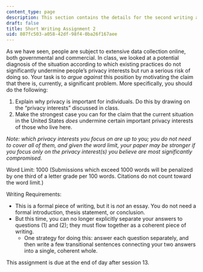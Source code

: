 ```yaml
---
content_type: page
description: This section contains the details for the second writing assignment.
draft: false
title: Short Writing Assignment 2
uid: 807fc503-a058-42df-98f4-0ba26f167aee
---
```

As we have seen, people are subject to extensive data collection online, both governmental and commercial. In class, we looked at a potential diagnosis of the situation according to which existing practices do not significantly undermine people’s privacy interests but run a serious risk of doing so. Your task is to *argue against* this position by motivating the claim that there is, currently, a significant problem. More specifically, you should do the following:

1. Explain why privacy is important for individuals. Do this by drawing on the “privacy interests” discussed in class.
2. Make the strongest case you can for the claim that the current situation in the United States *does* undermine certain important privacy interests of those who live here.

*Note: which privacy interests you focus on are up to you; you do not need to cover all of them, and given the word limit, your paper may be stronger if you focus only on the privacy interest(s) you believe are most significantly compromised.*

Word Limit: 1000 (Submissions which exceed 1000 words will be penalized by one third of a letter grade per 100 words. Citations do not count toward the word limit.)

Writing Requirements:

- This is a formal piece of writing, but it is *not* an essay. You do not need a formal introduction, thesis statement, or conclusion.
- But this time, you can no longer explicitly separate your answers to questions (1) and (2); they must flow together as a coherent piece of writing.
    - One strategy for doing this: answer each question separately, and then write a few transitional sentences connecting your two answers into a single, coherent whole.

This assignment is due at the end of day after session 13.